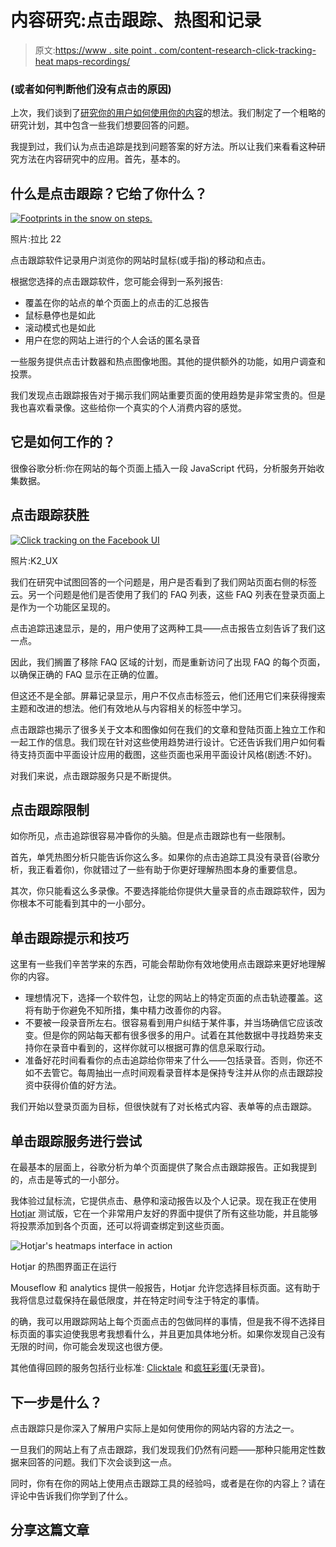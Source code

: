 # 内容研究:点击跟踪、热图和记录

> 原文:[https://www . site point . com/content-research-click-tracking-heat maps-recordings/](https://www.sitepoint.com/content-research-click-tracking-heatmaps-recordings/)

### (或者如何判断他们没有点击的原因)

上次，我们谈到了[研究你的用户如何使用你的内容](https://www.sitepoint.com/content-research-methods/ "Content Research (or How to Tell If Your Content is Broken)")的想法。我们制定了一个粗略的研究计划，其中包含一些我们想要回答的问题。

我提到过，我们认为点击追踪是找到问题答案的好方法。所以让我们来看看这种研究方法在内容研究中的应用。首先，基本的。

## 什么是点击跟踪？它给了你什么？

[![Footprints in the snow on steps.](../Images/0af9e82014752dc15774246ee9ad5711.png)](https://www.flickr.com/photos/rabiem/8059101474/)

照片:拉比 22

点击跟踪软件记录用户浏览你的网站时鼠标(或手指)的移动和点击。

根据您选择的点击跟踪软件，您可能会得到一系列报告:

*   覆盖在你的站点的单个页面上的点击的汇总报告
*   鼠标悬停也是如此
*   滚动模式也是如此
*   用户在您的网站上进行的个人会话的匿名录音

一些服务提供点击计数器和热点图像地图。其他的提供额外的功能，如用户调查和投票。

我们发现点击跟踪报告对于揭示我们网站重要页面的使用趋势是非常宝贵的。但是我也喜欢看录像。这些给你一个真实的个人消费内容的感觉。

## 它是如何工作的？

很像谷歌分析:你在网站的每个页面上插入一段 JavaScript 代码，分析服务开始收集数据。

## 点击跟踪获胜

[![Click tracking on the Facebook UI](../Images/9a5739124835fbef8184119f42aa3f53.png)](https://www.flickr.com/photos/k2_ux/5497555664/)

照片:K2_UX

我们在研究中试图回答的一个问题是，用户是否看到了我们网站页面右侧的标签云。另一个问题是他们是否使用了我们的 FAQ 列表，这些 FAQ 列表在登录页面上是作为一个功能区呈现的。

点击追踪迅速显示，是的，用户使用了这两种工具——点击报告立刻告诉了我们这一点。

因此，我们搁置了移除 FAQ 区域的计划，而是重新访问了出现 FAQ 的每个页面，以确保正确的 FAQ 显示在正确的位置。

但这还不是全部。屏幕记录显示，用户不仅点击标签云，他们还用它们来获得搜索主题和改进的想法。他们有效地从与内容相关的标签中学习。

点击跟踪也揭示了很多关于文本和图像如何在我们的文章和登陆页面上独立工作和一起工作的信息。我们现在针对这些使用趋势进行设计。它还告诉我们用户如何看待支持页面中平面设计应用的截图，这些页面也采用平面设计风格(剧透:不好)。

对我们来说，点击跟踪服务只是不断提供。

## 点击跟踪限制

如你所见，点击追踪很容易冲昏你的头脑。但是点击跟踪也有一些限制。

首先，单凭热图分析只能告诉你这么多。如果你的点击追踪工具没有录音(谷歌分析，我正看着你)，你就错过了一些有助于你更好理解热图本身的重要信息。

其次，你只能看这么多录像。不要选择能给你提供大量录音的点击跟踪软件，因为你根本不可能看到其中的一小部分。

## 单击跟踪提示和技巧

这里有一些我们辛苦学来的东西，可能会帮助你有效地使用点击跟踪来更好地理解你的内容。

*   理想情况下，选择一个软件包，让您的网站上的特定页面的点击轨迹覆盖。这将有助于你避免不知所措，集中精力改善你的内容。
*   不要被一段录音所左右。很容易看到用户纠结于某件事，并当场确信它应该改变。但是你的网站每天都有很多很多的用户。试着在其他数据中寻找趋势来支持你在录音中看到的，这样你就可以根据可靠的信息采取行动。
*   准备好花时间看看你的点击追踪给你带来了什么——包括录音。否则，你还不如不去管它。每周抽出一点时间观看录音样本是保持专注并从你的点击跟踪投资中获得价值的好方法。

我们开始以登录页面为目标，但很快就有了对长格式内容、表单等的点击跟踪。

## 单击跟踪服务进行尝试

在最基本的层面上，谷歌分析为单个页面提供了聚合点击跟踪报告。正如我提到的，点击是等式的一小部分。

我体验过鼠标流，它提供点击、悬停和滚动报告以及个人记录。现在我正在使用 [Hotjar](http://hotjar.com/) 测试版，它在一个非常用户友好的界面中提供了所有这些功能，并且能够将投票添加到各个页面，还可以将调查绑定到这些页面。

![Hotjar's heatmaps interface in action](../Images/9226cf59ca9b55e6b9cba2e5c9d5787b.png)

Hotjar 的热图界面正在运行

Mouseflow 和 analytics 提供一般报告，Hotjar 允许您选择目标页面。这有助于我将信息过载保持在最低限度，并在特定时间专注于特定的事情。

的确，我可以用跟踪网站上每个页面点击的包做同样的事情，但是我不得不选择目标页面的事实迫使我思考我想看什么，并且更加具体地分析。如果你发现自己没有无限的时间，你可能会发现这也很方便。

其他值得回顾的服务包括行业标准: [Clicktale](http://www.clicktale.com/) 和[疯狂彩蛋](http://www.crazyegg.com/)(无录音)。

## 下一步是什么？

点击跟踪只是你深入了解用户实际上是如何使用你的网站内容的方法之一。

一旦我们的网站上有了点击跟踪，我们发现我们仍然有问题——那种只能用定性数据来回答的问题。我们下次会谈到这一点。

同时，你有在你的网站上使用点击跟踪工具的经验吗，或者是在你的内容上？请在评论中告诉我们你学到了什么。

## 分享这篇文章